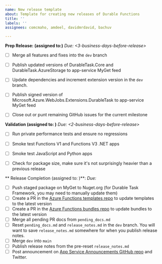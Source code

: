 ```yaml
---
name: New release template
about: Template for creating new releases of Durable Functions
title: ''
labels: ''
assignees: comcmaho, amdeel, davidmrdavid, bachuv

---
```


**Prep Release: (assigned to:)**
_Due: <3-business-days-before-release>_
- [ ] Merge all features and fixes into the `dev` branch
- [ ] Publish updated versions of DurableTask.Core and DurableTask.AzureStorage to app-service MyGet feed
- [ ] Update dependencies and increment extension version in the `dev` branch.
- [ ] Publish signed version of Microsoft.Azure.WebJobs.Extensions.DurableTask to app-service MyGet feed
- [ ] Close out or punt remaining GitHub issues for the current milestone


**Validation (assigned to: )**
_Due: <2-business-days-before-release>_
- [ ] Run private performance tests and ensure no regressions
- [ ] Smoke test Functions V1 and Functions V3 .NET apps
- [ ] Smoke test JavaScript and Python apps
- [ ] Check for package size, make sure it's not surprisingly heavier than a previous release


** Release Completion (assigned to: )**:
_Due: <release-deadline>_
- [ ] Push staged package on MyGet to Nuget.org (for Durable Task Framework, you may need to manually update them)
- [ ] Create a PR in the [Azure Functions templates repo](https://github.com/Azure/azure-functions-templates) to update templates to the latest version
- [ ] Create a PR in the [Azure Functions bundles repo](https://github.com/Azure/azure-functions-extension-bundles) to update bundles to the latest version
- [ ] Merge all pending PR docs from `pending_docs.md`
- [ ] Reset `pending_docs.md` and `release_notes.md` in the `dev` branch. You will want to save `release_notes.md` somewhere for when you publish release notes.
- [ ] Merge `dev` into `main`
- [ ] Publish release notes from the pre-reset `release_notes.md`
- [ ] Post announcement on [App Service Announcements GitHub repo](https://github.com/Azure/app-service-announcements) and Twitter.
